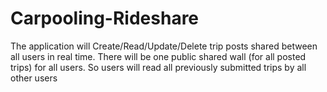 # Carpooling-Rideshare
The application will Create/Read/Update/Delete trip posts shared between all users in real time. There will be one public shared wall (for all posted trips) for all users. So users will read all previously submitted trips by all other users
